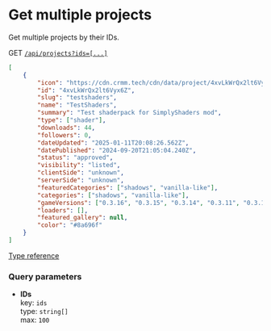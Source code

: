 # Get multiple projects
Get multiple projects by their IDs.

GET [`/api/projects?ids=[...]`](/api/projects?ids=["4xvLkWrQx2lt6Vyx6Z"])
```json
[
    {
        "icon": "https://cdn.crmm.tech/cdn/data/project/4xvLkWrQx2lt6Vyx6Z/ls2JTf78WZg8XCv8qx_128.webp",
        "id": "4xvLkWrQx2lt6Vyx6Z",
        "slug": "testshaders",
        "name": "TestShaders",
        "summary": "Test shaderpack for SimplyShaders mod",
        "type": ["shader"],
        "downloads": 44,
        "followers": 0,
        "dateUpdated": "2025-01-11T20:08:26.562Z",
        "datePublished": "2024-09-20T21:05:04.240Z",
        "status": "approved",
        "visibility": "listed",
        "clientSide": "unknown",
        "serverSide": "unknown",
        "featuredCategories": ["shadows", "vanilla-like"],
        "categories": ["shadows", "vanilla-like"],
        "gameVersions": ["0.3.16", "0.3.15", "0.3.14", "0.3.11", "0.3.1"],
        "loaders": [],
        "featured_gallery": null,
        "color": "#8a696f"
    }
]
```
[Type reference](/packages/utils/src/types/api/index.ts#L142)

### Query parameters
- **IDs** \
    key: `ids` \
    type: `string[]` \
    max: `100`
